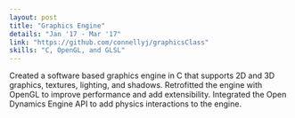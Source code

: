 ```yaml
---
layout: post
title: "Graphics Engine"
details: "Jan '17 - Mar '17"
link: "https://github.com/connellyj/graphicsClass"
skills: "C, OpenGL, and GLSL"
---
```


Created a software based graphics engine in C that supports 2D and 3D graphics, textures, lighting, and shadows.
Retrofitted the engine with OpenGL to improve performance and add extensibility.
Integrated the Open Dynamics Engine API to add physics interactions to the engine.
